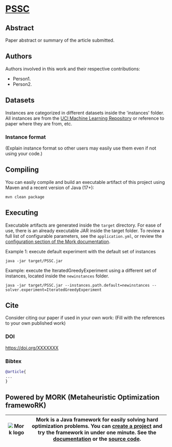 # [PSSC](https://doi.org/XXXXX)

## Abstract
Paper abstract or summary of the article submitted.

## Authors
Authors involved in this work and their respective contributions:
- Person1.
- Person2.
## Datasets

Instances are categorized in different datasets inside the 'instances' folder. All instances are from the [UCI Machine Learning Repository](https://archive.ics.uci.edu/ml/index.php) or reference to paper where they are from, etc.

### Instance format

(Explain instance format so other users may easily use them even if not using your code.)


## Compiling

You can easily compile and build an executable artifact of this project using Maven and a recent version of Java (17+):
```text
mvn clean package
```

## Executing

Executable artifacts are generated inside the `target` directory. For ease of use, there is an already executable JAR inside the target folder.
To review a full list of configurable parameters, see the `application.yml`, or review the [configuration section of the Mork documentation](https://docs.mork-optimization.com/en/latest/features/config/).

Example 1: execute default experiment with the default set of instances
```text
java -jar target/PSSC.jar 
```

Example: execute the IteratedGreedyExperiment using a different set of instances, located inside the `newinstances` folder.
```
java -jar target/PSSC.jar --instances.path.default=newinstances --solver.experiment=IteratedGreedyExperiment
```

## Cite

Consider citing our paper if used in your own work:
(Fill with the references to your own published work)

### DOI
https://doi.org/XXXXXXX

### Bibtex
```bibtex
@article{
...
}
```

## Powered by MORK (Metaheuristic Optimization framewoRK)
| ![Mork logo](https://user-images.githubusercontent.com/55482385/233611563-4f5c91f2-af36-4437-a4b5-572b6655487a.svg) | Mork is a Java framework for easily solving hard optimization problems. You can [create a project](https://generator.mork-optimization.com/) and try the framework in under one minute. See the [documentation](https://docs.mork-optimization.com/en/latest/) or the [source code](https://github.com/mork-optimization/mork). |
|--|--|
